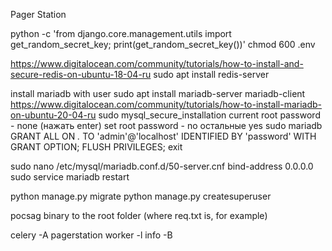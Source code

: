 
Pager Station

python -c 'from django.core.management.utils import get_random_secret_key; print(get_random_secret_key())'
chmod 600 .env

https://www.digitalocean.com/community/tutorials/how-to-install-and-secure-redis-on-ubuntu-18-04-ru
sudo apt install redis-server

install mariadb with user
sudo apt install mariadb-server mariadb-client
https://www.digitalocean.com/community/tutorials/how-to-install-mariadb-on-ubuntu-20-04-ru 
sudo mysql_secure_installation
current root password - none (нажать enter)
set root password - no
остальные yes
sudo mariadb
GRANT ALL ON *.* TO 'admin'@'localhost' IDENTIFIED BY 'password' WITH GRANT OPTION;
FLUSH PRIVILEGES;
exit

sudo nano /etc/mysql/mariadb.conf.d/50-server.cnf
bind-address 0.0.0.0
sudo service mariadb restart

python manage.py migrate
python manage.py createsuperuser

pocsag binary to the root folder (where req.txt is, for example)

celery -A pagerstation worker -l info -B
